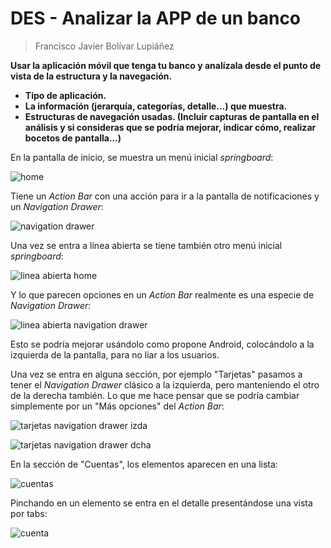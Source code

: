 # DES - Analizar la APP de un banco

> Francisco Javier Bolívar Lupiáñez

**Usar la aplicación móvil que tenga tu banco y analízala desde el punto de vista de la estructura y la navegación.**
* **Tipo de aplicación.**
* **La información (jerarquía, categorías, detalle…) que muestra.**
* **Estructuras de navegación usadas. (Incluir capturas de pantalla en el análisis y si consideras que se podría mejorar, indicar cómo, realizar bocetos de pantalla…)**

En la pantalla de inicio, se muestra un menú inicial *springboard*:

![home](img/app_banco/home.png "Home")

Tiene un *Action Bar* con una acción para ir a la pantalla de notificaciones y un *Navigation Drawer*:

![navigation drawer](img/app_banco/navigation_drawer.png "Navigation Drawer")

Una vez se entra a línea abierta se tiene también otro menú inicial *springboard*:

![linea abierta home](img/app_banco/linea_abierta_home.png "Línea Abierta Home")

Y lo que parecen opciones en un *Action Bar* realmente es una especie de *Navigation Drawer*:

![linea abierta navigation drawer](img/app_banco/linea_abierta_navigation_drawer.png "Línea Abierta Navigation Drawer")

Esto se podría mejorar usándolo como propone Android, colocándolo a la izquierda de la pantalla, para no liar a los usuarios.

Una vez se entra en alguna sección, por ejemplo "Tarjetas" pasamos a tener el *Navigation Drawer* clásico a la izquierda, pero manteniendo el otro de la derecha también. Lo que me hace pensar que se podría cambiar simplemente por un "Más opciones" del *Action Bar*:

![tarjetas navigation drawer izda](img/app_banco/tarjetas_navigation_drawer_izda.png "Tarjetas Navigation Drawer Izquierda")

![tarjetas navigation drawer dcha](img/app_banco/tarjetas_navigation_drawer_dcha.png "Tarjetas Navigation Drawer Derecha")

En la sección de "Cuentas", los elementos aparecen en una lista:

![cuentas](img/app_banco/cuentas.png "Cuentas")

Pinchando en un elemento se entra en el detalle presentándose una vista por tabs:

![cuenta](img/app_banco/cuenta.png "Cuenta")
